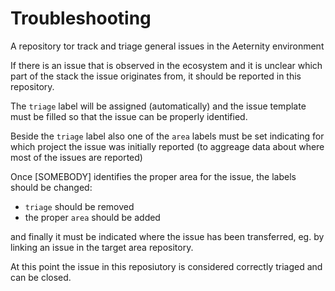 # Troubleshooting
A repository tor track and triage general issues in the Aeternity environment


If there is an issue that is observed in the ecosystem and it is unclear which part of the stack the issue originates from, it should be reported in this repository.

The `triage` label will be assigned (automatically) and the issue template must be filled so that the issue can be properly identified. 

Beside the `triage` label also one of the `area` labels must be set indicating for which project the issue was initially reported (to aggreage data about where most of the issues are reported)

Once [SOMEBODY] identifies the proper area for the issue, the labels should be changed:
- `triage` should be removed
- the proper `area` should be added

and finally it must be indicated where the issue has been transferred, eg. by linking an issue in the target area repository.

At this point the issue in this reposiutory is considered correctly triaged and can be closed.

